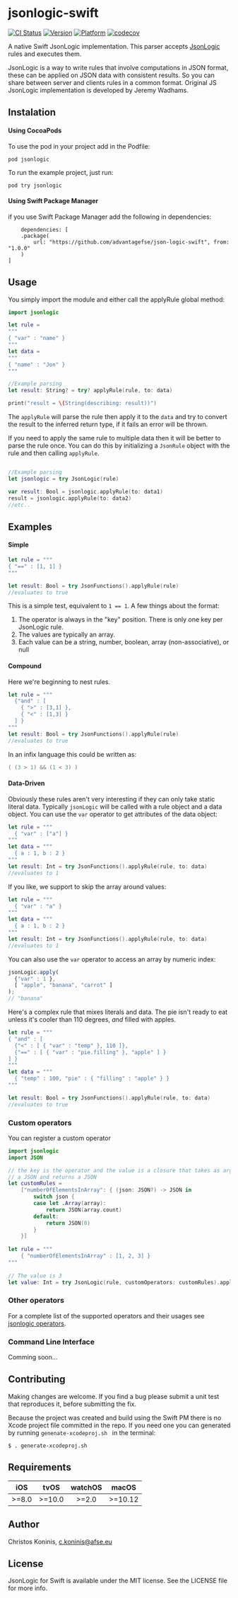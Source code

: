 # jsonlogic-swift

[![CI Status](http://img.shields.io/travis/advantagefse/json-logic-swift.svg?style=flat)](https://travis-ci.org/advantagefse/json-logic-swift)
[![Version](https://img.shields.io/cocoapods/v/jsonlogic.svg?style=flat)](https://cocoapods.org/pods/jsonlogic)
[![Platform](https://img.shields.io/cocoapods/p/jsonlogic.svg?style=flat)](https://cocoapods.org/pods/jsonlogic)
[![codecov](https://codecov.io/gh/advantagefse/json-logic-swift/branch/master/graph/badge.svg)](https://codecov.io/gh/advantagefse/json-logic-swift)

A native Swift JsonLogic implementation. This parser accepts [JsonLogic](http://jsonlogic.com) 
rules and executes them. 

JsonLogic is a way to write rules that involve computations in JSON 
format, these can be applied on JSON data with consistent results. So you can share between server and clients rules in a common format. Original JS JsonLogic implementation is developed by Jeremy Wadhams.

## Instalation

#### Using CocoaPods

To use the pod in your project add in the Podfile:

    pod jsonlogic

To run the example project, just run:

    pod try jsonlogic    

#### Using Swift Package Manager

if you use Swift Package Manager add the following in dependencies:

        dependencies: [
        .package(
            url: "https://github.com/advantagefse/json-logic-swift", from: "1.0.0"
        )
    ]

## Usage

You simply import the module and either call the applyRule global method:

```swift
import jsonlogic

let rule =
"""
{ "var" : "name" }
"""
let data =
"""
{ "name" : "Jon" }
"""

//Example parsing
let result: String? = try? applyRule(rule, to: data)

print("result = \(String(describing: result))")
```

The ```applyRule``` will parse the rule then apply it to the ```data``` and try to convert the 
result to
 the 
inferred return 
type, 
if it fails an error will be thrown.

If you need to apply the same rule to multiple data then it will be better to parse the rule once.
You can do this by initializing a ```JsonRule``` object with the rule and then calling 
```applyRule```.

```swift

//Example parsing
let jsonlogic = try JsonLogic(rule)

var result: Bool = jsonlogic.applyRule(to: data1)
result = jsonlogic.applyRule(to: data2)
//etc..

```

## Examples

#### Simple
```Swift
let rule = """
{ "==" : [1, 1] }
"""

let result: Bool = try JsonFunctions().applyRule(rule)
//evaluates to true
```

This is a simple test, equivalent to `1 == 1`.  A few things about the format:

  1. The operator is always in the "key" position. There is only one key per JsonLogic rule.
  1. The values are typically an array.
  1. Each value can be a string, number, boolean, array (non-associative), or null

#### Compound
Here we're beginning to nest rules.

```Swift
let rule = """
  {"and" : [
    { ">" : [3,1] },
    { "<" : [1,3] }
  ] }
"""
let result: Bool = try JsonFunctions().applyRule(rule)
//evaluates to true
```

In an infix language this could be written as:

```Swift
( (3 > 1) && (1 < 3) )
```

#### Data-Driven

Obviously these rules aren't very interesting if they can only take static literal data. 
Typically `jsonLogic` will be called with a rule object and a data object. You can use the `var` 
operator to get attributes of the data object:

```Swift
let rule = """
  { "var" : ["a"] }
"""
let data = """
  { a : 1, b : 2 }
"""
let result: Int = try JsonFunctions().applyRule(rule, to: data)
//evaluates to 1
```

If you like, we support to skip the array around values:

```Swift
let rule = """
  { "var" : "a" }
"""
let data = """
  { a : 1, b : 2 }
"""
let result: Int = try JsonFunctions().applyRule(rule, to: data)
//evaluates to 1
```

You can also use the `var` operator to access an array by numeric index:

```js
jsonLogic.apply(
  {"var" : 1 },
  [ "apple", "banana", "carrot" ]
);
// "banana"
```

Here's a complex rule that mixes literals and data. The pie isn't ready to eat unless it's cooler than 110 degrees, *and* filled with apples.

```Swift
let rule = """
{ "and" : [
  {"<" : [ { "var" : "temp" }, 110 ]},
  {"==" : [ { "var" : "pie.filling" }, "apple" ] }
] }
"""
let data = """
  { "temp" : 100, "pie" : { "filling" : "apple" } }
"""

let result: Bool = try JsonFunctions().applyRule(rule, to: data)
//evaluates to true
```

### Custom operators

You can register a custom operator

```Swift
import jsonlogic
import JSON

// the key is the operator and the value is a closure that takes as argument
// a JSON and returns a JSON
let customRules =
    ["numberOfElementsInArray": { (json: JSON?) -> JSON in                                 
        switch json {
        case let .Array(array):
            return JSON(array.count)
        default:
            return JSON(0)
        }
    }]
    
let rule = """
    { "numberOfElementsInArray" : [1, 2, 3] }
"""
    
// The value is 3
let value: Int = try JsonLogic(rule, customOperators: customRules).applyRule()
```

### Other operators

For a complete list of the supported operators and their usages see [jsonlogic operators](http://jsonlogic.com/operations.html).

### Command Line Interface

Comming soon...

## Contributing

Making changes are welcome. 
If you find a bug please submit a unit test that reproduces it, before submitting the fix.

Because the project was created and build using the Swift PM there is no Xcode project file 
committed in the repo. If you need one you can generated by running ```genenate-xcodeproj.sh ``` 
in the terminal:

```
$ . generate-xcodeproj.sh
```

## Requirements


| iOS      | tvOS       | watchOS    | macOS      |
| :------: |:----------:|:----------:|:----------:|
| >=8.0    | >=10.0     | >=2.0      | >=10.12    |


## Author

Christos Koninis, c.koninis@afse.eu

## License

JsonLogic for Swift is available under the MIT license. See the LICENSE file for more info.
